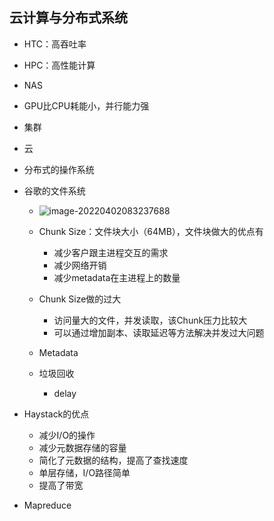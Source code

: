 ## 云计算与分布式系统

- HTC：高吞吐率
- HPC：高性能计算
- NAS
- GPU比CPU耗能小，并行能力强
- 集群
- 云
- 分布式的操作系统
- 谷歌的文件系统

  - ![image-20220402083237688](C:\Users\hq\AppData\Roaming\Typora\typora-user-images\image-20220402083237688.png)

  - Chunk Size：文件块大小（64MB），文件块做大的优点有
    - 减少客户跟主进程交互的需求
    - 减少网络开销
    - 减少metadata在主进程上的数量
  - Chunk Size做的过大
    - 访问量大的文件，并发读取，该Chunk压力比较大
    - 可以通过增加副本、读取延迟等方法解决并发过大问题
  - Metadata
  - 垃圾回收
    - delay
- Haystack的优点
  - 减少I/O的操作
  - 减少元数据存储的容量
  - 简化了元数据的结构，提高了查找速度
  - 单层存储，I/O路径简单
  - 提高了带宽

- Mapreduce